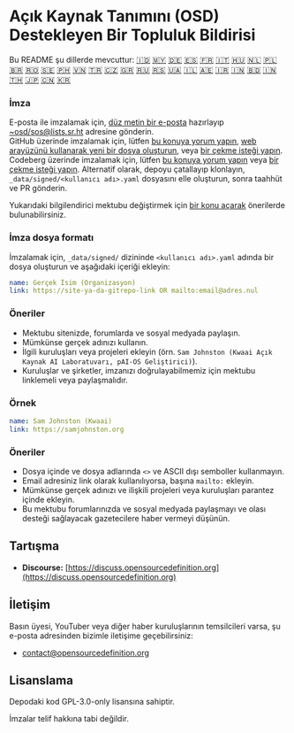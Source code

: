 # Açık Kaynak Tanımını (OSD) Destekleyen Bir Topluluk Bildirisi

Bu README şu dillerde mevcuttur:
[🇮🇩](README_ID.md)
[🇲🇾](README_MS.md)
[🇩🇪](README_DE.md)
[🇪🇸](README_ES.md)
[🇫🇷](README_FR.md)
[🇮🇹](README_IT.md)
[🇭🇺](README_HU.md)
[🇳🇱](README_NL.md)
[🇵🇱](README_PL.md)
[🇧🇷](README_PT-BR.md)
[🇷🇴](README_RO.md)
[🇸🇪](README_SV.md)
[🇵🇭](README_TL.md)
[🇻🇳](README_VI.md)
[🇹🇷](README_TR.md)
[🇨🇿](README_CS.md)
[🇬🇷](README_EL.md)
[🇷🇺](README_RU.md)
[🇷🇸](README_SR.md)
[🇺🇦](README_UK.md)
[🇮🇱](README_HE.md)
[🇦🇪](README_AR.md)
[🇮🇷](README_FA.md)
[🇮🇳](README_HI.md)
[🇧🇩](README_BN.md)
[🇮🇳](README_TA.md)
[🇹🇭](README_TH.md)
[🇯🇵](README_JA.md)
[🇨🇳](README_ZH-CN.md)
[🇰🇷](README_KO.md)

### İmza

E-posta ile imzalamak için, [düz metin bir e-posta](https://useplaintext.email/) hazırlayıp [~osd/sos@lists.sr.ht](mailto:~osd/sos@lists.sr.ht) adresine gönderin.  
GitHub üzerinde imzalamak için, lütfen [bu konuya yorum yapın](https://github.com/OpenSourceDefinition/SaveOpenSource/issues/1), [web arayüzünü kullanarak yeni bir dosya oluşturun](https://github.com/OpenSourceDefinition/SaveOpenSource/new/master/_data/signed), veya [bir çekme isteği yapın](https://github.com/OpenSourceDefinition/SaveOpenSource/pulls).
Codeberg üzerinde imzalamak için, lütfen [bu konuya yorum yapın](https://codeberg.org/osd/sos/issues/1) veya [bir çekme isteği yapın](https://codeberg.org/osd/sos/pulls).
Alternatif olarak, depoyu çatallayıp klonlayın, `_data/signed/<kullanıcı adı>.yaml` dosyasını elle oluşturun, sonra taahhüt ve PR gönderin.

Yukarıdaki bilgilendirici mektubu değiştirmek için [bir konu açarak](https://codeberg.org/osd/sos/issues) önerilerde bulunabilirsiniz.

### İmza dosya formatı

İmzalamak için, `_data/signed/` dizininde `<kullanıcı adı>.yaml` adında bir dosya oluşturun ve aşağıdaki içeriği ekleyin:

```yaml
name: Gerçek İsim (Organizasyon)
link: https://site-ya-da-gitrepo-link OR mailto:email@adres.nul
```

### Öneriler
- Mektubu sitenizde, forumlarda ve sosyal medyada paylaşın.
- Mümkünse gerçek adınızı kullanın.
- İlgili kuruluşları veya projeleri ekleyin (örn. `Sam Johnston (Kwaai Açık Kaynak AI Laboratuvarı, pAI-OS Geliştirici)`).
- Kuruluşlar ve şirketler, imzanızı doğrulayabilmemiz için mektubu linklemeli veya paylaşmalıdır.

### Örnek

```yaml
name: Sam Johnston (Kwaai)
link: https://samjohnston.org
```

### Öneriler

- Dosya içinde ve dosya adlarında `<>` ve ASCII dışı semboller kullanmayın.
- Email adresiniz link olarak kullanılıyorsa, başına `mailto:` ekleyin.
- Mümkünse gerçek adınızı ve ilişkili projeleri veya kuruluşları parantez içinde ekleyin.
- Bu mektubu forumlarınızda ve sosyal medyada paylaşmayı ve olası desteği sağlayacak gazetecilere haber vermeyi düşünün.

## Tartışma

- **Discourse:** [https://discuss.opensourcedefinition.org](https://discuss.opensourcedefinition.org)

## İletişim
Basın üyesi, YouTuber veya diğer haber kuruluşlarının temsilcileri varsa, şu e-posta adresinden bizimle iletişime geçebilirsiniz:
- [contact@opensourcedefinition.org](mailto:contact@opensourcedefinition.org)

## Lisanslama
Depodaki kod GPL-3.0-only lisansına sahiptir.

İmzalar telif hakkına tabi değildir.